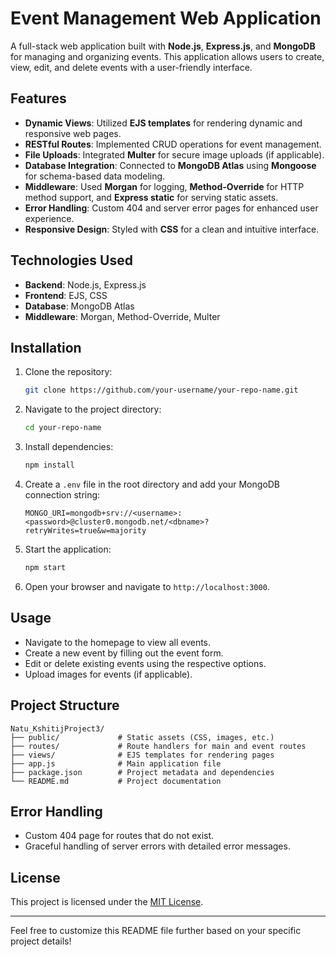 # Event Management Web Application

A full-stack web application built with **Node.js**, **Express.js**, and **MongoDB** for managing and organizing events. This application allows users to create, view, edit, and delete events with a user-friendly interface.

## Features

- **Dynamic Views**: Utilized **EJS templates** for rendering dynamic and responsive web pages.
- **RESTful Routes**: Implemented CRUD operations for event management.
- **File Uploads**: Integrated **Multer** for secure image uploads (if applicable).
- **Database Integration**: Connected to **MongoDB Atlas** using **Mongoose** for schema-based data modeling.
- **Middleware**: Used **Morgan** for logging, **Method-Override** for HTTP method support, and **Express static** for serving static assets.
- **Error Handling**: Custom 404 and server error pages for enhanced user experience.
- **Responsive Design**: Styled with **CSS** for a clean and intuitive interface.

## Technologies Used

- **Backend**: Node.js, Express.js
- **Frontend**: EJS, CSS
- **Database**: MongoDB Atlas
- **Middleware**: Morgan, Method-Override, Multer

## Installation

1. Clone the repository:
   ```bash
   git clone https://github.com/your-username/your-repo-name.git
   ```
2. Navigate to the project directory:
   ```bash
   cd your-repo-name
   ```
3. Install dependencies:
   ```bash
   npm install
   ```
4. Create a `.env` file in the root directory and add your MongoDB connection string:
   ```env
   MONGO_URI=mongodb+srv://<username>:<password>@cluster0.mongodb.net/<dbname>?retryWrites=true&w=majority
   ```
5. Start the application:
   ```bash
   npm start
   ```
6. Open your browser and navigate to `http://localhost:3000`.

## Usage

- Navigate to the homepage to view all events.
- Create a new event by filling out the event form.
- Edit or delete existing events using the respective options.
- Upload images for events (if applicable).

## Project Structure

```
Natu_KshitijProject3/
├── public/             # Static assets (CSS, images, etc.)
├── routes/             # Route handlers for main and event routes
├── views/              # EJS templates for rendering pages
├── app.js              # Main application file
├── package.json        # Project metadata and dependencies
└── README.md           # Project documentation
```

## Error Handling

- Custom 404 page for routes that do not exist.
- Graceful handling of server errors with detailed error messages.

## License

This project is licensed under the [MIT License](LICENSE).

---

Feel free to customize this README file further based on your specific project details!